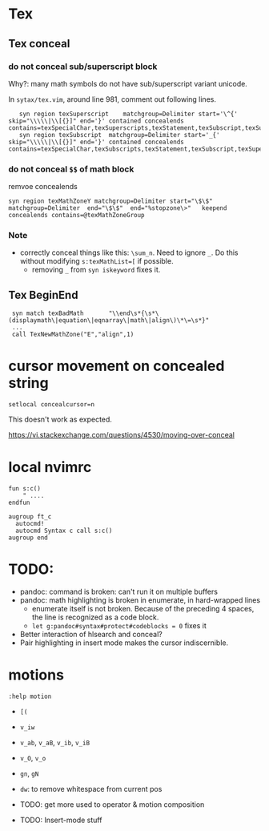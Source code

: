 # Tex

## Tex conceal

### do not conceal sub/superscript block

Why?: many math symbols do not have sub/superscript variant unicode.

In `sytax/tex.vim`, around line 981, comment out following lines.

```vim
   syn region texSuperscript	matchgroup=Delimiter start='\^{'	skip="\\\\\|\\[{}]" end='}'	contained concealends contains=texSpecialChar,texSuperscripts,texStatement,texSubscript,texSuperscript,texMathMatcher
   syn region texSubscript	matchgroup=Delimiter start='_{'		skip="\\\\\|\\[{}]" end='}'	contained concealends contains=texSpecialChar,texSubscripts,texStatement,texSubscript,texSuperscript,texMathMatcher
```

### do not conceal `$$` of math block
remvoe concealends

```vim
syn region texMathZoneY	matchgroup=Delimiter start="\$\$" matchgroup=Delimiter	end="\$\$"	end="%stopzone\>"	keepend concealends contains=@texMathZoneGroup
```

### Note

* correctly conceal things like this: `\sum_n`. Need to ignore `_`. Do this without modifying `s:texMathList=[` if possible.
    * removing `_` from `syn iskeyword` fixes it.


## Tex BeginEnd

```vim
 syn match texBadMath		"\\end\s*{\s*\(displaymath\|equation\|eqnarray\|math\|align\)\*\=\s*}"
 ...
 call TexNewMathZone("E","align",1)
```


# cursor movement on concealed string

```
setlocal concealcursor=n
```

This doesn't work as expected.

<https://vi.stackexchange.com/questions/4530/moving-over-conceal>

# local nvimrc

```vim
fun s:c()
    " ....
endfun

augroup ft_c
  autocmd!
  autocmd Syntax c call s:c()
augroup end
```

# TODO:

* pandoc: command is broken: can't run it on multiple buffers
* pandoc: math highlighting is broken in enumerate, in hard-wrapped lines
    * enumerate itself is not broken. Because of the preceding 4 spaces, the line is recognized as a code block.
    * `let g:pandoc#syntax#protect#codeblocks = 0` fixes it
* Better interaction of hlsearch and conceal?
* Pair highlighting in insert mode makes the cursor indiscernible.

# motions

`:help motion`

* `[(`
* `v_iw`
* `v_ab`, `v_aB`, `v_ib`, `v_iB`
* `v_O`, `v_o`
* `gn`, `gN`

* `dw`: to remove whitespace from current pos

* TODO: get more used to operator & motion composition
* TODO: Insert-mode stuff
